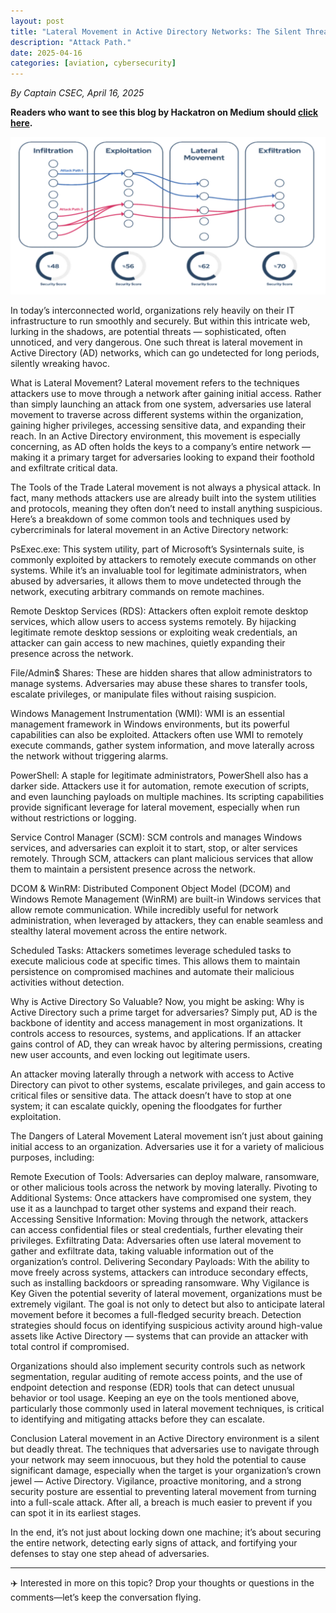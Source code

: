 ```yaml
---
layout: post
title: "Lateral Movement in Active Directory Networks: The Silent Threat Within"
description: "Attack Path."
date: 2025-04-16
categories: [aviation, cybersecurity]
---
```


*By Captain CSEC, April 16, 2025*

**Readers who want to see this blog by Hackatron on Medium should [click here](https://medium.com/@highroller039/lateral-movement-in-active-directory-networks-the-silent-threat-within-d894368ba51d).**

![Cyber Aviation Banner](/images/lateral_movement.png)

In today’s interconnected world, organizations rely heavily on their IT infrastructure to run smoothly and securely. But within this intricate web, lurking in the shadows, are potential threats — sophisticated, often unnoticed, and very dangerous. One such threat is lateral movement in Active Directory (AD) networks, which can go undetected for long periods, silently wreaking havoc.

What is Lateral Movement?
Lateral movement refers to the techniques attackers use to move through a network after gaining initial access. Rather than simply launching an attack from one system, adversaries use lateral movement to traverse across different systems within the organization, gaining higher privileges, accessing sensitive data, and expanding their reach. In an Active Directory environment, this movement is especially concerning, as AD often holds the keys to a company’s entire network — making it a primary target for adversaries looking to expand their foothold and exfiltrate critical data.

The Tools of the Trade
Lateral movement is not always a physical attack. In fact, many methods attackers use are already built into the system utilities and protocols, meaning they often don’t need to install anything suspicious. Here’s a breakdown of some common tools and techniques used by cybercriminals for lateral movement in an Active Directory network:

PsExec.exe: This system utility, part of Microsoft’s Sysinternals suite, is commonly exploited by attackers to remotely execute commands on other systems. While it’s an invaluable tool for legitimate administrators, when abused by adversaries, it allows them to move undetected through the network, executing arbitrary commands on remote machines.

Remote Desktop Services (RDS): Attackers often exploit remote desktop services, which allow users to access systems remotely. By hijacking legitimate remote desktop sessions or exploiting weak credentials, an attacker can gain access to new machines, quietly expanding their presence across the network.

File/Admin$ Shares: These are hidden shares that allow administrators to manage systems. Adversaries may abuse these shares to transfer tools, escalate privileges, or manipulate files without raising suspicion.

Windows Management Instrumentation (WMI): WMI is an essential management framework in Windows environments, but its powerful capabilities can also be exploited. Attackers often use WMI to remotely execute commands, gather system information, and move laterally across the network without triggering alarms.

PowerShell: A staple for legitimate administrators, PowerShell also has a darker side. Attackers use it for automation, remote execution of scripts, and even launching payloads on multiple machines. Its scripting capabilities provide significant leverage for lateral movement, especially when run without restrictions or logging.

Service Control Manager (SCM): SCM controls and manages Windows services, and adversaries can exploit it to start, stop, or alter services remotely. Through SCM, attackers can plant malicious services that allow them to maintain a persistent presence across the network.

DCOM & WinRM: Distributed Component Object Model (DCOM) and Windows Remote Management (WinRM) are built-in Windows services that allow remote communication. While incredibly useful for network administration, when leveraged by attackers, they can enable seamless and stealthy lateral movement across the entire network.

Scheduled Tasks: Attackers sometimes leverage scheduled tasks to execute malicious code at specific times. This allows them to maintain persistence on compromised machines and automate their malicious activities without detection.

Why is Active Directory So Valuable?
Now, you might be asking: Why is Active Directory such a prime target for adversaries? Simply put, AD is the backbone of identity and access management in most organizations. It controls access to resources, systems, and applications. If an attacker gains control of AD, they can wreak havoc by altering permissions, creating new user accounts, and even locking out legitimate users.

An attacker moving laterally through a network with access to Active Directory can pivot to other systems, escalate privileges, and gain access to critical files or sensitive data. The attack doesn’t have to stop at one system; it can escalate quickly, opening the floodgates for further exploitation.

The Dangers of Lateral Movement
Lateral movement isn’t just about gaining initial access to an organization. Adversaries use it for a variety of malicious purposes, including:

Remote Execution of Tools: Adversaries can deploy malware, ransomware, or other malicious tools across the network by moving laterally.
Pivoting to Additional Systems: Once attackers have compromised one system, they use it as a launchpad to target other systems and expand their reach.
Accessing Sensitive Information: Moving through the network, attackers can access confidential files or steal credentials, further elevating their privileges.
Exfiltrating Data: Adversaries often use lateral movement to gather and exfiltrate data, taking valuable information out of the organization’s control.
Delivering Secondary Payloads: With the ability to move freely across systems, attackers can introduce secondary effects, such as installing backdoors or spreading ransomware.
Why Vigilance is Key
Given the potential severity of lateral movement, organizations must be extremely vigilant. The goal is not only to detect but also to anticipate lateral movement before it becomes a full-fledged security breach. Detection strategies should focus on identifying suspicious activity around high-value assets like Active Directory — systems that can provide an attacker with total control if compromised.

Organizations should also implement security controls such as network segmentation, regular auditing of remote access points, and the use of endpoint detection and response (EDR) tools that can detect unusual behavior or tool usage. Keeping an eye on the tools mentioned above, particularly those commonly used in lateral movement techniques, is critical to identifying and mitigating attacks before they can escalate.

Conclusion
Lateral movement in an Active Directory environment is a silent but deadly threat. The techniques that adversaries use to navigate through your network may seem innocuous, but they hold the potential to cause significant damage, especially when the target is your organization’s crown jewel — Active Directory. Vigilance, proactive monitoring, and a strong security posture are essential to preventing lateral movement from turning into a full-scale attack. After all, a breach is much easier to prevent if you can spot it in its earliest stages.

In the end, it’s not just about locking down one machine; it’s about securing the entire network, detecting early signs of attack, and fortifying your defenses to stay one step ahead of adversaries.

---

✈️ Interested in more on this topic? Drop your thoughts or questions in the comments—let’s keep the conversation flying.
